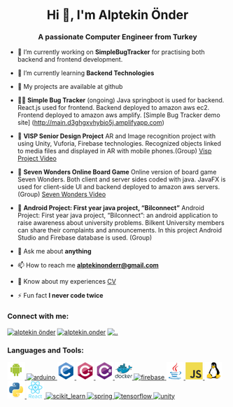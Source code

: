 <h1 align="center">Hi 👋, I'm Alptekin Önder</h1>
<h3 align="center">A passionate Computer Engineer from Turkey</h3>

- 🔭 I’m currently working on **SimpleBugTracker** for practising both backend and frontend development.

- 🌱 I’m currently learning **Backend Technologies**

- 📝 My projects are available at github

- 👨‍💻 **Simple Bug Tracker** (ongoing)
Java springboot is used for backend. React.js used for frontend. Backend deployed to amazon aws ec2. Frontend deployed to amazon aws amplify. [Simple Bug Tracker demo site] (http://main.d3ghgxvhybio5j.amplifyapp.com)

- 🤝 **VISP Senior Design Project** AR and Image recognition project with using Unity, Vuforia, Firebase technologies. Recognized objects linked to media files and displayed in AR with mobile phones.(Group) [Visp Project Video](https://www.youtube.com/watch?v=cmi2AOZ9f8U)

- 🤝 **Seven Wonders Online Board Game** Online version of board game Seven Wonders. Both client and server sides coded with java. JavaFX is used for client-side UI and backend deployed to amazon aws servers. (Group) [Seven Wonders Video](https://www.youtube.com/watch?v=LeRUCMTKMqE)

- 🤝 **Android Project: First year java project, “Bilconnect”** Android Project: First year java project, “Bilconnect”: an android application to raise awareness about university problems. Bilkent University members can share their complaints and announcements. In this project Android Studio and Firebase database is used. (Group) 

- 💬 Ask me about **anything**

- 📫 How to reach me **alptekinonderr@gmail.com**

- 📄 Know about my experiences [CV](https://github.com/alptekinonder/alptekinonder/blob/main/AlptkeinOnder.pdf)

- ⚡ Fun fact **I never code twice**

<h3 align="left">Connect with me:</h3>
<p align="left">
<a href="https://linkedin.com/in/alptekin önder" target="blank"><img align="center" src="https://raw.githubusercontent.com/rahuldkjain/github-profile-readme-generator/master/src/images/icons/Social/linked-in-alt.svg" alt="alptekin önder" height="30" width="40" /></a>
<a href="https://instagram.com/alptekin.onder" target="blank"><img align="center" src="https://raw.githubusercontent.com/rahuldkjain/github-profile-readme-generator/master/src/images/icons/Social/instagram.svg" alt="alptekin.onder" height="30" width="40" /></a>
<a href="https://www.hackerrank.com/.." target="blank"><img align="center" src="https://raw.githubusercontent.com/rahuldkjain/github-profile-readme-generator/master/src/images/icons/Social/hackerrank.svg" alt=".." height="30" width="40" /></a>
</p>

<h3 align="left">Languages and Tools:</h3>
<p align="left"> <a href="https://developer.android.com" target="_blank"> <img src="https://raw.githubusercontent.com/devicons/devicon/master/icons/android/android-original-wordmark.svg" alt="android" width="40" height="40"/> </a> <a href="https://www.arduino.cc/" target="_blank"> <img src="https://cdn.worldvectorlogo.com/logos/arduino-1.svg" alt="arduino" width="40" height="40"/> </a> <a href="https://www.cprogramming.com/" target="_blank"> <img src="https://raw.githubusercontent.com/devicons/devicon/master/icons/c/c-original.svg" alt="c" width="40" height="40"/> </a> <a href="https://www.w3schools.com/cpp/" target="_blank"> <img src="https://raw.githubusercontent.com/devicons/devicon/master/icons/cplusplus/cplusplus-original.svg" alt="cplusplus" width="40" height="40"/> </a> <a href="https://www.w3schools.com/cs/" target="_blank"> <img src="https://raw.githubusercontent.com/devicons/devicon/master/icons/csharp/csharp-original.svg" alt="csharp" width="40" height="40"/> </a> <a href="https://www.docker.com/" target="_blank"> <img src="https://raw.githubusercontent.com/devicons/devicon/master/icons/docker/docker-original-wordmark.svg" alt="docker" width="40" height="40"/> </a> <a href="https://firebase.google.com/" target="_blank"> <img src="https://www.vectorlogo.zone/logos/firebase/firebase-icon.svg" alt="firebase" width="40" height="40"/> </a> <a href="https://www.java.com" target="_blank"> <img src="https://raw.githubusercontent.com/devicons/devicon/master/icons/java/java-original.svg" alt="java" width="40" height="40"/> </a> <a href="https://developer.mozilla.org/en-US/docs/Web/JavaScript" target="_blank"> <img src="https://raw.githubusercontent.com/devicons/devicon/master/icons/javascript/javascript-original.svg" alt="javascript" width="40" height="40"/> </a> <a href="https://www.linux.org/" target="_blank"> <img src="https://raw.githubusercontent.com/devicons/devicon/master/icons/linux/linux-original.svg" alt="linux" width="40" height="40"/> </a> <a href="https://www.python.org" target="_blank"> <img src="https://raw.githubusercontent.com/devicons/devicon/master/icons/python/python-original.svg" alt="python" width="40" height="40"/> </a> <a href="https://reactjs.org/" target="_blank"> <img src="https://raw.githubusercontent.com/devicons/devicon/master/icons/react/react-original-wordmark.svg" alt="react" width="40" height="40"/> </a> <a href="https://scikit-learn.org/" target="_blank"> <img src="https://upload.wikimedia.org/wikipedia/commons/0/05/Scikit_learn_logo_small.svg" alt="scikit_learn" width="40" height="40"/> </a> <a href="https://spring.io/" target="_blank"> <img src="https://www.vectorlogo.zone/logos/springio/springio-icon.svg" alt="spring" width="40" height="40"/> </a> <a href="https://www.tensorflow.org" target="_blank"> <img src="https://www.vectorlogo.zone/logos/tensorflow/tensorflow-icon.svg" alt="tensorflow" width="40" height="40"/> </a> <a href="https://unity.com/" target="_blank"> <img src="https://www.vectorlogo.zone/logos/unity3d/unity3d-icon.svg" alt="unity" width="40" height="40"/> </a> </p>

